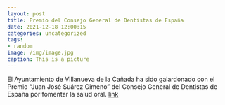 ```yaml
---
layout: post
title: Premio del Consejo General de Dentistas de España
date: 2021-12-18 12:00:15
categories: uncategorized
tags:
- random
image: /img/image.jpg
caption: This is a picture
---
```

El Ayuntamiento de Villanueva de la Cañada ha sido galardonado con el Premio “Juan José Suárez Gimeno” del Consejo General de Dentistas de España por fomentar la salud oral.   [link](https://www.ayto-villacanada.es/salud-y-bienestar/premio-del-consejo-general-de-dentistas-de-espana/)
